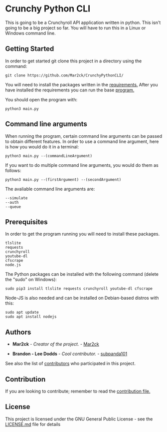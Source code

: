 # Crunchy Python CLI
This is going to be a Crunchyroll API application written in python. This isn't going to be a big project so far. You will have to run this in a Linux or Windows command line.

## Getting Started

In order to get started git clone this project in a directory using the command:
```
git clone https://github.com/Mar2ck/CrunchyPythonCLI/
```
You will need to install the packages written in the [requirements.](https://github.com/Mar2ck/CrunchyPythonCLI/blob/master/requirements.txt) After you have installed the requirements you can run the base [program.](https://github.com/Mar2ck/CrunchyPythonCLI/blob/master/src/main.py)

You should open the program with:

```
python3 main.py
```

## Command line arguments

When  running the program, certain command line arguments can be passed to obtain different features.
In order to use a command line argument, here is how you would do it in a terminal:
```
python3 main.py --(commandLineArgument)
```
If you want to do multiple command line arguments, you would do them as follows:
```
python3 main.py --(firstArgument) --(secondArgument)
```

The avaliable command line arguments are:
```
--simulate
--auth
--queue
```


## Prerequisites

In order to get the program running you will need to install these packages.

```
tlslite
requests
crunchyroll
youtube-dl
cfscrape
node.js
```
The Python packages can be installed with the following command (delete the "sudo" on Windows):

```
sudo pip3 install tlslite requests crunchyroll youtube-dl cfscrape
```

Node-JS is also needed and can be installed on Debian-based distros with this:
```
sudo apt update
sudo apt install nodejs
```


## Authors

* **Mar2ck** - *Creator of the project.* - [Mar2ck](https://github.com/Mar2ck)

* **Brandon - Lee Dodds** - *Cool contributor.* - [subpanda101](https://github.com/subpanda101)



See also the list of [contributors](https://github.com/Mar2ck/CrunchyPythonCLI/graphs/contributors) who participated in this project.

## Contribution

If you are looking to contribute; remember to read the [contribution file.](https://github.com/Mar2ck/CrunchyPythonCLI/blob/master/CONTRIBUTING.md)

## License

This project is licensed under the GNU General Public License - see the [LICENSE.md](https://github.com/Mar2ck/CrunchyPythonCLI/blob/master/LICENSE) file for details
